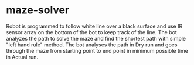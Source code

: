 # maze-solver

Robot is programmed to follow white line over a black surface and use IR sensor array on the bottom of the bot to keep track of the line. The bot analyzes the path to solve the maze and find the shortest path with simple "left hand rule" method. The bot analyses the path in Dry run and goes through the maze from starting point to end point in minimum possible time in Actual run. 
